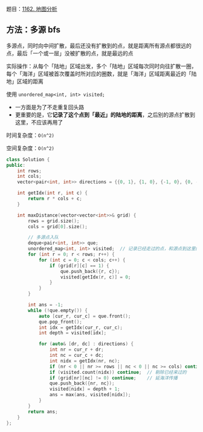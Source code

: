 题目：[1162. 地图分析](https://leetcode.cn/problems/as-far-from-land-as-possible/)

## 方法：多源 bfs

多源点，同时向中间扩散，最后还没有扩散到的点，就是距离所有源点都很远的点，最后「一个或一层」没被扩散的点，就是最远的点

实际操作：从每个「陆地」区域出发，多个「陆地」区域每次同时向往扩散一圈，每个「海洋」区域被首次覆盖时所对应的圈数，就是「海洋」区域距离最近的「陆地」区域的距离

使用 `unordered_map<int, int> visited;` 

- 一方面是为了不走重复回头路
- 更重要的是，它**记录了这个点到「最近」的陆地的距离**，之后别的源点扩散到这里，不应该再用了

时间复杂度：`O(n^2)`

空间复杂度：`O(n^2)`

```c++
class Solution {
public:
    int rows;
    int cols;
    vector<pair<int, int>> directions = {{0, 1}, {1, 0}, {-1, 0}, {0, -1}};

    int getIdx(int r, int c) {
        return r * cols + c;
    }

    int maxDistance(vector<vector<int>>& grid) {
        rows = grid.size();
        cols = grid[0].size();

        // 多源点入队
        deque<pair<int, int>> que;
        unordered_map<int, int> visited;  // 记录已经走过的点，和源点到这里的距离（最近）
        for (int r = 0; r < rows; r++) {
            for (int c = 0; c < cols; c++) {
                if (grid[r][c] == 1) {
                    que.push_back({r, c});
                    visited[getIdx(r, c)] = 0;
                }
            }
        }

        int ans = -1;
        while (!que.empty()) {
            auto [cur_r, cur_c] = que.front();
            que.pop_front();
            int idx = getIdx(cur_r, cur_c);
            int depth = visited[idx];

            for (auto& [dr, dc] : directions) {
                int nr = cur_r + dr;
                int nc = cur_c + dc;
                int nidx = getIdx(nr, nc);
                if (nr < 0 || nr >= rows || nc < 0 || nc >= cols) continue;
                if (visited.count(nidx)) continue;  // 剔除已经来过的
                if (grid[nr][nc] != 0) continue;    // 延海洋传播
                que.push_back({nr, nc});
                visited[nidx] = depth + 1;
                ans = max(ans, visited[nidx]);
            }
        }
        return ans;
    }
};
```

